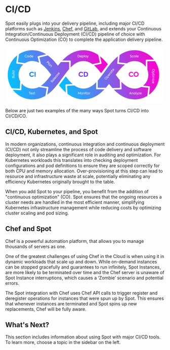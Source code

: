 # CI/CD

Spot easily plugs into your delivery pipeline, including major CI/CD platforms such as [Jenkins](tools-and-provisioning/ci-cd/jenkins.md), [Chef](tools-and-provisioning/ci-cd/chef.md), and [GitLab](tools-and-provisioning/ci-cd/gitlab.md), and extends your Continuous Integration/Continuous Deployment (CI/CD) pipeline of choice with Continuous Optimization (CO) to complete the application delivery pipeline.

<img src="/connect-your-cloud-provider/_media/introduction-to-spot-03a.png" width="500" height="177" />

Below are just two examples of the many ways Spot turns CI/CD into CI/CD/CO.

## CI/CD, Kubernetes, and Spot

In modern organizations, continuous integration and continuous deployment (CI/CD) not only streamline the process of code delivery and software deployment, it also plays a significant role in auditing and optimization. For Kubernetes workloads this translates into checking deployment configurations and pod definitions to ensure they are scoped correctly for both CPU and memory allocation. Over-provisioning at this step can lead to resource and infrastructure waste at scale, potentially eliminating any efficiency Kubernetes originally brought to the table.

When you add Spot to your pipeline, you benefit from the addition of "continuous optimization" (CO). Spot ensures that the ongoing resources a cluster needs are handled in the most efficient manner, simplifying Kubernetes infrastructure management while reducing costs by optimizing cluster scaling and pod sizing.

## Chef and Spot

Chef is a powerful automation platform, that allows you to manage thousands of servers as one.

One of the greatest challenges of using Chef in the Cloud is when using it in dynamic workloads that scale up and down. While on-demand instances can be stopped gracefully and guarantees to run infinitely, Spot Instances, are more likely to be terminated over time and the Chef server is unaware of Spot Instance interruptions, which causes a ‘Zombie’ scenario and potential errors.

The Spot integration with Chef uses Chef API calls to trigger register and deregister operations for instances that were spun up by Spot. This ensures that whenever instances are terminated and Spot spins up new replacements, Chef will be fully aware.

## What's Next?

This section includes information about using Spot with major CI/CD tools. To learn more, choose a topic in the sidebar on the left.
